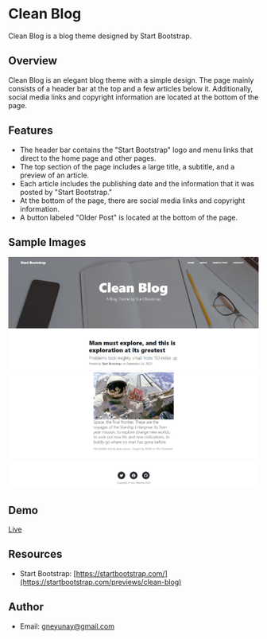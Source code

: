# Clean Blog

Clean Blog is a blog theme designed by Start Bootstrap.

## Overview

Clean Blog is an elegant blog theme with a simple design. The page mainly consists of a header bar at the top and a few articles below it. Additionally, social media links and copyright information are located at the bottom of the page.

## Features

- The header bar contains the "Start Bootstrap" logo and menu links that direct to the home page and other pages.
- The top section of the page includes a large title, a subtitle, and a preview of an article.
- Each article includes the publishing date and the information that it was posted by "Start Bootstrap."
- At the bottom of the page, there are social media links and copyright information.
- A button labeled "Older Post" is located at the bottom of the page.

## Sample Images

![Home Page](./Screenshots/Home-Page.png)
![Footer and Social Media Links](./Screenshots/Footer-Page.png)

## Demo

 [Live](https://unaygney.github.io/tech-careeer-task/sample.html)

## Resources

- Start Bootstrap: [https://startbootstrap.com/](https://startbootstrap.com/previews/clean-blog)

## Author

- Email: [gneyunay@gmail.com](mailto:gneyunay@gmail.com)

